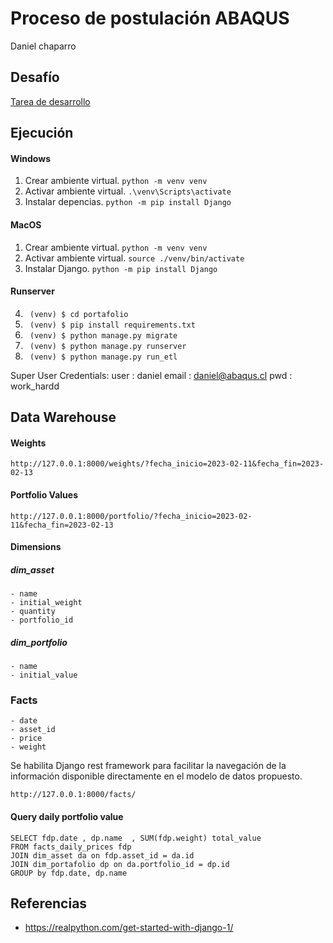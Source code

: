 # Proceso de postulación ABAQUS
Daniel chaparro
## Desafío

[Tarea de desarrollo](https://abaquscl.notion.site/Pregunta-t-cnica-d00b3f926b0845edaec7f198919c83d4#05fc6764f6454751886a5f15b5070323)


## Ejecución

#### Windows
1. Crear ambiente virtual.
```python -m venv venv```
2. Activar ambiente virtual.
```.\venv\Scripts\activate```
2. Instalar depencias.
```python -m pip install Django```

#### MacOS
1. Crear ambiente virtual.
```python -m venv venv```
2. Activar ambiente virtual.
```source ./venv/bin/activate```
2. Instalar Django.
```python -m pip install Django```


#### Runserver 
4. ``` (venv) $ cd portafolio```
5. ``` (venv) $ pip install requirements.txt```
6. ``` (venv) $ python manage.py migrate```
7. ``` (venv) $ python manage.py runserver```
8. ``` (venv) $ python manage.py run_etl```


Super User Credentials:
user : daniel
email : daniel@abaqus.cl
pwd : work_hardd


## Data Warehouse

#### Weights

```
http://127.0.0.1:8000/weights/?fecha_inicio=2023-02-11&fecha_fin=2023-02-13
```

#### Portfolio Values

```
http://127.0.0.1:8000/portfolio/?fecha_inicio=2023-02-11&fecha_fin=2023-02-13
```
#### Dimensions
##### dim_asset
    - name
    - initial_weight
    - quantity
    - portfolio_id


##### dim_portfolio
    - name
    - initial_value

### Facts
    - date
    - asset_id
    - price
    - weight

Se habilita Django rest framework para facilitar la navegación de la información disponible directamente en el modelo de datos propuesto. 
```
http://127.0.0.1:8000/facts/
```

#### Query daily portfolio value



```
SELECT fdp.date , dp.name  , SUM(fdp.weight) total_value 
FROM facts_daily_prices fdp 
JOIN dim_asset da on fdp.asset_id = da.id
JOIN dim_portafolio dp on da.portfolio_id = dp.id
GROUP by fdp.date, dp.name 
```


## Referencias
- https://realpython.com/get-started-with-django-1/